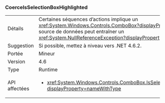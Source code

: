 ### <a name="coerceisselectionboxhighlighted"></a>CoerceIsSelectionBoxHighlighted

|   |   |
|---|---|
|Détails|Certaines séquences d’actions implique un <xref:System.Windows.Controls.ComboBox?displayProperty=name> et sa source de données peut entraîner un <xref:System.NullReferenceException?displayProperty=name>.|
|Suggestion|Si possible, mettez à niveau vers .NET 4.6.2.|
|Portée|Mineur|
|Version|4.6|
|Type|Runtime|
|API affectées|<ul><li><xref:System.Windows.Controls.ComboBox.IsSelectionBoxHighlighted?displayProperty=nameWithType></li></ul>|


